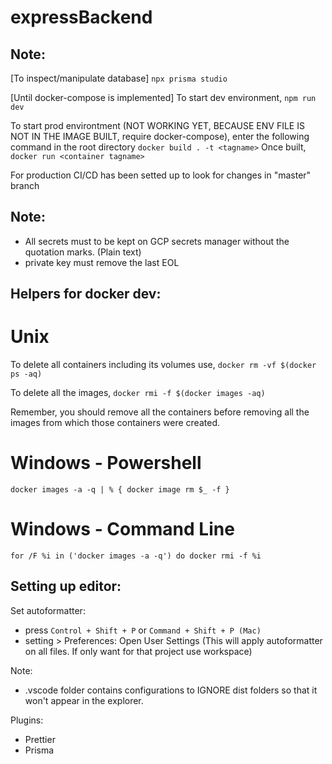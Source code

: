 # expressBackend

## Note:

[To inspect/manipulate database]
`npx prisma studio`

[Until docker-compose is implemented]
To start dev environment,
`npm run dev`

To start prod environtment (NOT WORKING YET, BECAUSE ENV FILE IS NOT IN THE IMAGE BUILT, require docker-compose),
enter the following command in the root directory
`docker build . -t <tagname>`
Once built,
`docker run <container tagname>`

For production CI/CD has been setted up to look for changes in "master" branch

## Note:

- All secrets must to be kept on GCP secrets manager without the quotation marks. (Plain text)
- private key must remove the last EOL

## Helpers for docker dev:

# Unix

To delete all containers including its volumes use,
`docker rm -vf $(docker ps -aq)`

To delete all the images,
`docker rmi -f $(docker images -aq)`

Remember, you should remove all the containers before removing all the images from which those containers were created.

# Windows - Powershell

`docker images -a -q | % { docker image rm $_ -f }`

# Windows - Command Line

`for /F %i in ('docker images -a -q') do docker rmi -f %i`

## Setting up editor:

Set autoformatter:

- press `Control + Shift + P` or `Command + Shift + P (Mac)`
- setting > Preferences: Open User Settings
  (This will apply autoformatter on all files. If only want for that project use workspace)

Note:

- .vscode folder contains configurations to IGNORE dist folders so that it won't appear in the explorer.

Plugins:

- Prettier
- Prisma
